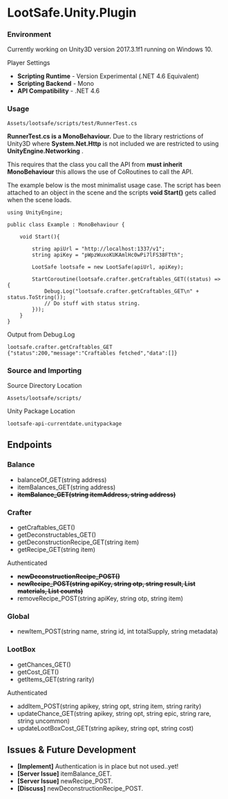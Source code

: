 # LootSafe.Unity.Plugin

### Environment

Currently working on Unity3D version 2017.3.1f1 running on Windows 10.

Player Settings

* **Scripting Runtime** - Version Experimental (.NET 4.6 Equivalent)
* **Scripting Backend** - Mono
* **API Compatibility** - .NET 4.6

### Usage

```
Assets/lootsafe/scripts/test/RunnerTest.cs
```
**RunnerTest.cs is a MonoBehaviour.** Due to the library restrictions of Unity3D where **System.Net.Http** is not included we are restricted to using **UnityEngine.Networking** . 

This requires that the class you call the API from **must inherit MonoBehaviour** this allows the use of CoRoutines to call the API.

The example below is the most minimalist usage case. The script has been attached to an object in the scene and the scripts **void Start()** gets called when the scene loads.

```
using UnityEngine;

public class Example : MonoBehaviour {

	void Start(){
    
        string apiUrl = "http://localhost:1337/v1";
        string apiKey = "pWpzWuxoKUKAmlHc0wPi7lFS38FTth";

        LootSafe lootsafe = new LootSafe(apiUrl, apiKey);

        StartCoroutine(lootsafe.crafter.getCraftables_GET((status) => {
            Debug.Log("lootsafe.crafter.getCraftables_GET\n" + status.ToString());
            // Do stuff with status string.
        }));
    }
}
```

Output from Debug.Log
```
lootsafe.crafter.getCraftables_GET
{"status":200,"message":"Craftables fetched","data":[]}
```

### Source and Importing

Source Directory Location
```
Assets/lootsafe/scripts/
```

Unity Package Location
```
lootsafe-api-currentdate.unitypackage
```

## Endpoints

### Balance

* balanceOf_GET(string address)
* itemBalances_GET(string address)
* **~~itemBalance_GET(string itemAddress, string address)~~**

### Crafter

* getCraftables_GET()
* getDeconstructables_GET()
* getDeconstructionRecipe_GET(string item)
* getRecipe_GET(string item)

Authenticated

* **~~newDeconstructionRecipe_POST()~~**
* **~~newRecipe_POST(string apiKey, string otp, string result, List<string> materials, List<string> counts)~~**
* removeRecipe_POST(string apiKey, string otp, string item)

### Global

* newItem_POST(string name, string id, int totalSupply, string metadata)

### LootBox

* getChances_GET()
* getCost_GET()
* getItems_GET(string rarity)

Authenticated

* addItem_POST(string apikey, string opt, string item, string rarity)
* updateChance_GET(string apikey, string opt, string epic, string rare, string uncommon)
* updateLootBoxCost_GET(string apikey, string opt, string cost)

## Issues & Future Development

* **[Implement]** Authentication is in place but not used..yet!
* **[Server Issue]** itemBalance_GET.
* **[Server Issue]** newRecipe_POST.
* **[Discuss]** newDeconstructionRecipe_POST.